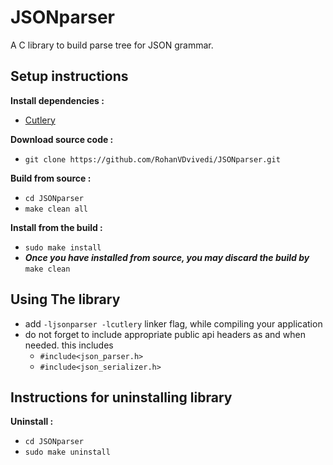 # JSONparser
A C library to build parse tree for JSON grammar.

## Setup instructions
**Install dependencies :**
 * [Cutlery](https://github.com/RohanVDvivedi/Cutlery)

**Download source code :**
 * `git clone https://github.com/RohanVDvivedi/JSONparser.git`

**Build from source :**
 * `cd JSONparser`
 * `make clean all`

**Install from the build :**
 * `sudo make install`
 * ***Once you have installed from source, you may discard the build by*** `make clean`

## Using The library
 * add `-ljsonparser -lcutlery` linker flag, while compiling your application
 * do not forget to include appropriate public api headers as and when needed. this includes
   * `#include<json_parser.h>`
   * `#include<json_serializer.h>`

## Instructions for uninstalling library

**Uninstall :**
 * `cd JSONparser`
 * `sudo make uninstall`
